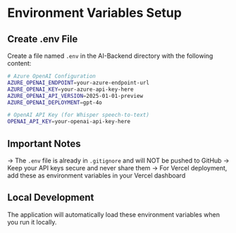 # Environment Variables Setup

## Create .env File

Create a file named `.env` in the AI-Backend directory with the following content:

```bash
# Azure OpenAI Configuration
AZURE_OPENAI_ENDPOINT=your-azure-endpoint-url
AZURE_OPENAI_KEY=your-azure-api-key-here
AZURE_OPENAI_API_VERSION=2025-01-01-preview
AZURE_OPENAI_DEPLOYMENT=gpt-4o

# OpenAI API Key (for Whisper speech-to-text)
OPENAI_API_KEY=your-openai-api-key-here
```

## Important Notes

→ The `.env` file is already in `.gitignore` and will NOT be pushed to GitHub
→ Keep your API keys secure and never share them
→ For Vercel deployment, add these as environment variables in your Vercel dashboard

## Local Development

The application will automatically load these environment variables when you run it locally.

